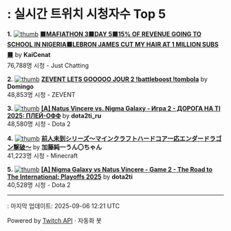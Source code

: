 # : 실시간 트위치 시청자수 Top 5

**1.** [![thumb](https://static-cdn.jtvnw.net/previews-ttv/live_user_kaicenat-320x180.jpg)](https://twitch.tv/KaiCenat)
**[🟥MAFIATHON 3🟥DAY 5🟥15% OF REVENUE GOING TO SCHOOL IN NIGERIA🟥LEBRON JAMES CUT MY HAIR AT 1 MILLION SUBS🟥](https://twitch.tv/KaiCenat)** by **KaiCenat**<br>76,788명 시청  - Just Chatting

**2.** [![thumb](https://static-cdn.jtvnw.net/previews-ttv/live_user_domingo-320x180.jpg)](https://twitch.tv/Domingo)
**[ZEVENT LETS GOOOOO JOUR 2 !battleboost !tombola](https://twitch.tv/Domingo)** by **Domingo**<br>48,853명 시청  - ZEVENT

**3.** [![thumb](https://static-cdn.jtvnw.net/previews-ttv/live_user_dota2ti_ru-320x180.jpg)](https://twitch.tv/dota2ti_ru)
**[[A] Natus Vincere vs. Nigma Galaxy - Игра 2 - ДОРОГА НА TI 2025: ПЛЕЙ-ОФФ](https://twitch.tv/dota2ti_ru)** by **dota2ti_ru**<br>48,580명 시청  - Dota 2

**4.** [![thumb](https://static-cdn.jtvnw.net/previews-ttv/live_user_kato_junichi0817-320x180.jpg)](https://twitch.tv/加藤純一うん〇ちゃん)
**[前人未到シリーズ～マインクラフトハードコア一応エンダードラゴン撃破～](https://twitch.tv/加藤純一うん〇ちゃん)** by **加藤純一うん〇ちゃん**<br>41,223명 시청  - Minecraft

**5.** [![thumb](https://static-cdn.jtvnw.net/previews-ttv/live_user_dota2ti-320x180.jpg)](https://twitch.tv/dota2ti)
**[[A] Nigma Galaxy vs Natus Vincere - Game 2 - The Road to The International: Playoffs 2025](https://twitch.tv/dota2ti)** by **dota2ti**<br>40,528명 시청  - Dota 2


---
: 마지막 업데이트: 2025-09-06 12:21 UTC

Powered by [Twitch API](https://dev.twitch.tv/docs/api/reference) · 자동화 봇